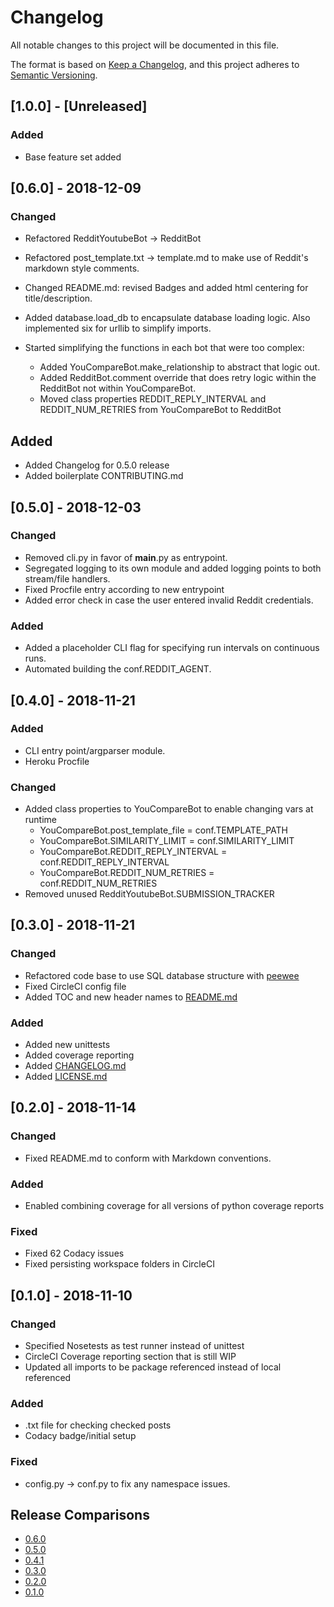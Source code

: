 # Changelog
All notable changes to this project will be documented in this file.

The format is based on [Keep a Changelog](https://keepachangelog.com/en/1.0.0/),
and this project adheres to [Semantic Versioning](https://semver.org/spec/v2.0.0.html).

## [1.0.0] - [Unreleased]
### Added
- Base feature set added

## [0.6.0] - 2018-12-09
### Changed
*   Refactored RedditYoutubeBot -> RedditBot
*   Refactored post_template.txt -> template.md to make use of Reddit's markdown style comments.
*   Changed README.md: revised Badges and added html centering for title/description.
*   Added database.load_db to encapsulate database loading logic.  Also implemented six for urllib to simplify imports.

*   Started simplifying the functions in each bot that were too complex:
    -   Added YouCompareBot.make_relationship to abstract that logic out.
    -   Added RedditBot.comment override that does retry logic within the RedditBot not within YouCompareBot.
    -   Moved class properties REDDIT_REPLY_INTERVAL and REDDIT_NUM_RETRIES from YouCompareBot to RedditBot
## Added
*   Added Changelog for 0.5.0 release
*   Added boilerplate CONTRIBUTING.md

## [0.5.0] - 2018-12-03
### Changed
*   Removed cli.py in favor of __main__.py as entrypoint.
*   Segregated logging to its own module and added logging points to both stream/file handlers.
*   Fixed Procfile entry according to new entrypoint
*   Added error check in case the user entered invalid Reddit credentials.
### Added
*   Added a placeholder CLI flag for specifying run intervals on continuous runs.
*   Automated building the conf.REDDIT_AGENT.

## [0.4.0] - 2018-11-21
### Added
*   CLI entry point/argparser module.
*   Heroku Procfile
### Changed
*   Added class properties to YouCompareBot to enable changing vars at runtime
    -   YouCompareBot.post_template_file = conf.TEMPLATE_PATH
    -   YouCompareBot.SIMILARITY_LIMIT = conf.SIMILARITY_LIMIT
    -   YouCompareBot.REDDIT_REPLY_INTERVAL = conf.REDDIT_REPLY_INTERVAL
    -   YouCompareBot.REDDIT_NUM_RETRIES = conf.REDDIT_NUM_RETRIES
*   Removed unused RedditYoutubeBot.SUBMISSION_TRACKER

## [0.3.0] - 2018-11-21
### Changed
*   Refactored code base to use SQL database structure with [peewee](https://peewee.readthedocs.io/en/latest/index.html)
*   Fixed CircleCI config file
*   Added TOC and new header names to [README.md](README.md)
### Added
*   Added new unittests
*   Added coverage reporting
*   Added [CHANGELOG.md](CHANGELOG.md)
*   Added [LICENSE.md](LICENSE.md)

## [0.2.0] - 2018-11-14
### Changed
*   Fixed README.md to conform with Markdown conventions.
### Added
*   Enabled combining coverage for all versions of python coverage reports
### Fixed
*   Fixed 62 Codacy issues
*   Fixed persisting workspace folders in CircleCI

## [0.1.0] - 2018-11-10
### Changed
*   Specified Nosetests as test runner instead of unittest
*   CircleCI Coverage reporting section that is still WIP
*   Updated all imports to be package referenced instead of local referenced
### Added
*   .txt file for checking checked posts
*   Codacy badge/initial setup
### Fixed
*   config.py -> conf.py to fix any namespace issues.

## Release Comparisons
-   [0.6.0](https://github.com/AndresMWeber/youcomment/compare/v0.5.0-alpha...v0.6.0-alpha)
-   [0.5.0](https://github.com/AndresMWeber/youcomment/compare/v0.4.0-alpha...v0.5.0-alpha)
-   [0.4.1](https://github.com/AndresMWeber/youcomment/compare/v0.3.0-alpha...v0.4.0-alpha)
-   [0.3.0](https://github.com/AndresMWeber/youcomment/compare/v0.2.0-alpha...v0.3.0-alpha)
-   [0.2.0](https://github.com/AndresMWeber/youcomment/compare/v0.2.0-alpha...v0.1.0-alpha)
-   [0.1.0](https://github.com/AndresMWeber/youcomment/compare/e62c443...v0.1.0-alpha)
